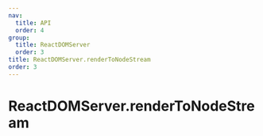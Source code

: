 ```yaml
---
nav:
  title: API
  order: 4
group:
  title: ReactDOMServer
  order: 3
title: ReactDOMServer.renderToNodeStream
order: 3
---
```


# ReactDOMServer.renderToNodeStream
